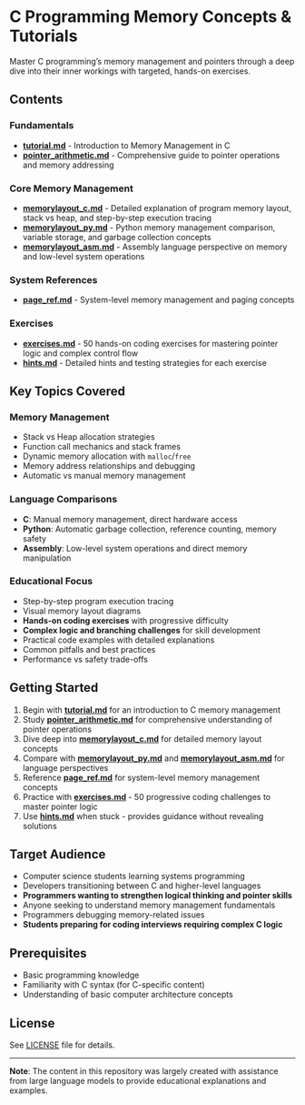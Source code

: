 # C Programming Memory Concepts & Tutorials

Master C programming’s memory management and pointers through a deep dive into their inner workings with targeted, hands-on exercises.

## Contents

### Fundamentals
- **[tutorial.md](./tutorial.md)** - Introduction to Memory Management in C
- **[pointer_arithmetic.md](./pointer_arithmetic.md)** - Comprehensive guide to pointer operations and memory addressing

### Core Memory Management
- **[memorylayout_c.md](./memorylayout_c.md)** - Detailed explanation of program memory layout, stack vs heap, and step-by-step execution tracing
- **[memorylayout_py.md](./memorylayout_py.md)** - Python memory management comparison, variable storage, and garbage collection concepts
- **[memorylayout_asm.md](./memorylayout_asm.md)** - Assembly language perspective on memory and low-level system operations

### System References
- **[page_ref.md](./page_ref.md)** - System-level memory management and paging concepts

### Exercises
- **[exercises.md](./exercises.md)** - 50 hands-on coding exercises for mastering pointer logic and complex control flow
- **[hints.md](./hints.md)** - Detailed hints and testing strategies for each exercise 

## Key Topics Covered

### Memory Management
- Stack vs Heap allocation strategies
- Function call mechanics and stack frames
- Dynamic memory allocation with `malloc`/`free`
- Memory address relationships and debugging
- Automatic vs manual memory management

### Language Comparisons
- **C**: Manual memory management, direct hardware access
- **Python**: Automatic garbage collection, reference counting, memory safety
- **Assembly**: Low-level system operations and direct memory manipulation

### Educational Focus
- Step-by-step program execution tracing
- Visual memory layout diagrams
- **Hands-on coding exercises** with progressive difficulty
- **Complex logic and branching challenges** for skill development
- Practical code examples with detailed explanations
- Common pitfalls and best practices
- Performance vs safety trade-offs

## Getting Started

1. Begin with **[tutorial.md](./tutorial.md)** for an introduction to C memory management
2. Study **[pointer_arithmetic.md](./pointer_arithmetic.md)** for comprehensive understanding of pointer operations
3. Dive deep into **[memorylayout_c.md](./memorylayout_c.md)** for detailed memory layout concepts
4. Compare with **[memorylayout_py.md](./memorylayout_py.md)** and **[memorylayout_asm.md](./memorylayout_asm.md)** for language perspectives
5. Reference **[page_ref.md](./page_ref.md)** for system-level memory management concepts
6. Practice with **[exercises.md](./exercises.md)** - 50 progressive coding challenges to master pointer logic
7. Use **[hints.md](./hints.md)** when stuck - provides guidance without revealing solutions

## Target Audience

- Computer science students learning systems programming
- Developers transitioning between C and higher-level languages
- **Programmers wanting to strengthen logical thinking and pointer skills**
- Anyone seeking to understand memory management fundamentals
- Programmers debugging memory-related issues
- **Students preparing for coding interviews requiring complex C logic**

## Prerequisites

- Basic programming knowledge
- Familiarity with C syntax (for C-specific content)
- Understanding of basic computer architecture concepts

## License

See [LICENSE](./LICENSE) file for details.

---

**Note**: The content in this repository was largely created with assistance from large language models to provide educational explanations and examples.